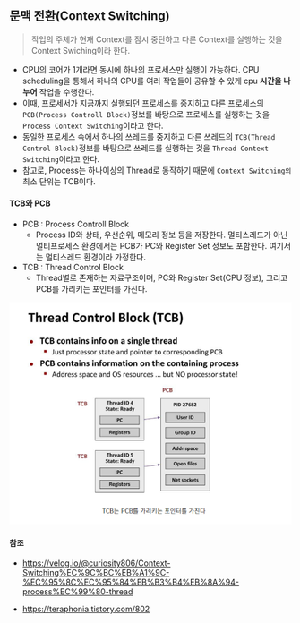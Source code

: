 ## 문맥 전환(Context Switching)

> 작업의 주체가 현재 Context를 잠시 중단하고 다른 Context를 실행하는 것을 Context Swiching이라 한다.

- CPU의 코어가 1개라면 동시에 하나의 프로세스만 실행이 가능하다. CPU scheduling을 통해서 하나의 CPU를 여러 작업들이 공유할 수 있게 cpu **시간을 나누어** 작업을 수행한다.
- 이때, 프로세서가 지금까지 실행되던 프로세스를 중지하고 다른 프로세스의 `PCB(Process Controll Block)`정보를 바탕으로 프로세스를 실행하는 것을 `Process Context Switching`이라고 한다.
- 동일한 프로세스 속에서 하나의 쓰레드를 중지하고 다른 쓰레드의 `TCB(Thread Control Block)`정보를 바탕으로 쓰레드를 실행하는 것을 `Thread Context Switching`이라고 한다.
- 참고로, Process는 하나이상의 Thread로 동작하기 때문에 `Context Switching의` 최소 단위는 TCB이다.

#### TCB와 PCB

- PCB : Process Controll Block
  - Process ID와 상태, 우선순위, 메모리 정보 등을 저장한다. 멀티스레드가 아닌 멀티프로세스 환경에서는 PCB가 PC와 Register Set 정보도 포함한다. 여기서는 멀티스레드 환경이라 가정한다.
- TCB : Thread Control Block
  - Thread별로 존재하는 자료구조이며, PC와 Register Set(CPU 정보), 그리고 PCB를 가리키는 포인터를 가진다.

![TCBPCB](images/TCBPCB.PNG)

#### 참조

- https://velog.io/@curiosity806/Context-Switching%EC%9C%BC%EB%A1%9C-%EC%95%8C%EC%95%84%EB%B3%B4%EB%8A%94-process%EC%99%80-thread

- https://teraphonia.tistory.com/802